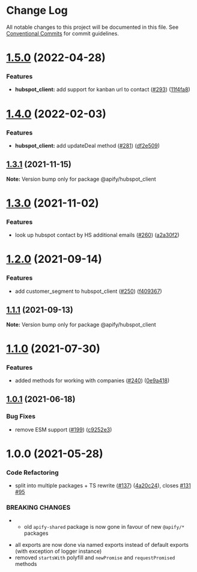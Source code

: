 # Change Log

All notable changes to this project will be documented in this file.
See [Conventional Commits](https://conventionalcommits.org) for commit guidelines.

# [1.5.0](https://github.com/apify/apify-shared-js/compare/@apify/hubspot_client@1.4.0...@apify/hubspot_client@1.5.0) (2022-04-28)


### Features

* **hubspot_client:** add support for kanban url to contact ([#293](https://github.com/apify/apify-shared-js/issues/293)) ([11f4fa8](https://github.com/apify/apify-shared-js/commit/11f4fa86bd9ada07ec69101c9cce286e359e63bd))





# [1.4.0](https://github.com/apify/apify-shared-js/compare/@apify/hubspot_client@1.3.1...@apify/hubspot_client@1.4.0) (2022-02-03)


### Features

* **hubspot_client:** add updateDeal method ([#281](https://github.com/apify/apify-shared-js/issues/281)) ([df2e509](https://github.com/apify/apify-shared-js/commit/df2e50999b09cbda6c38561c448d7380bd82e87c))





## [1.3.1](https://github.com/apify/apify-shared-js/compare/@apify/hubspot_client@1.3.0...@apify/hubspot_client@1.3.1) (2021-11-15)

**Note:** Version bump only for package @apify/hubspot_client





# [1.3.0](https://github.com/apify/apify-shared-js/compare/@apify/hubspot_client@1.2.0...@apify/hubspot_client@1.3.0) (2021-11-02)


### Features

* look up hubspot contact by HS additional emails ([#260](https://github.com/apify/apify-shared-js/issues/260)) ([a2a30f2](https://github.com/apify/apify-shared-js/commit/a2a30f2a7ca119fb70602287ad539c595a93fd08))





# [1.2.0](https://github.com/apify/apify-shared-js/compare/@apify/hubspot_client@1.1.1...@apify/hubspot_client@1.2.0) (2021-09-14)


### Features

* add customer_segment to hubspot_client ([#250](https://github.com/apify/apify-shared-js/issues/250)) ([f409367](https://github.com/apify/apify-shared-js/commit/f409367085253b088ce222a29aefb5e89d35863d))





## [1.1.1](https://github.com/apify/apify-shared-js/compare/@apify/hubspot_client@1.1.0...@apify/hubspot_client@1.1.1) (2021-09-13)

**Note:** Version bump only for package @apify/hubspot_client





# [1.1.0](https://github.com/apify/apify-shared-js/compare/@apify/hubspot_client@1.0.1...@apify/hubspot_client@1.1.0) (2021-07-30)


### Features

* added methods for working with companies ([#240](https://github.com/apify/apify-shared-js/issues/240)) ([0e9a418](https://github.com/apify/apify-shared-js/commit/0e9a418a73cbaf44ebc73f1b2f079e2c4c8bd34b))





## [1.0.1](https://github.com/apify/apify-shared-js/compare/@apify/hubspot_client@1.0.0...@apify/hubspot_client@1.0.1) (2021-06-18)


### Bug Fixes

* remove ESM support ([#199](https://github.com/apify/apify-shared-js/issues/199)) ([c9252e3](https://github.com/apify/apify-shared-js/commit/c9252e326923d6cbb568a474b78d046380cba119))





# 1.0.0 (2021-05-28)


### Code Refactoring

* split into multiple packages + TS rewrite ([#137](https://github.com/apify/apify-shared-js/issues/137)) ([4a20c24](https://github.com/apify/apify-shared-js/commit/4a20c241edbaa697c337ab5e53dd7400fd3a6658)), closes [#131](https://github.com/apify/apify-shared-js/issues/131) [#95](https://github.com/apify/apify-shared-js/issues/95)


### BREAKING CHANGES

* - old `apify-shared` package is now gone in favour of new `@apify/*` packages
- all exports are now done via named exports instead of default exports (with exception of logger instance)
- removed `startsWith` polyfill and `newPromise` and `requestPromised` methods
